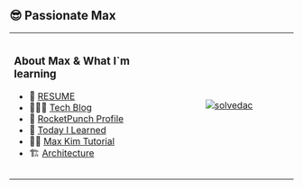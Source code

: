 ## 😎 Passionate Max

<table>
<tr>
<td width="800px" height="260px">
   
### About Max & What I`m learning
   
- 👔 [RESUME](https://github.com/MaxKim-J/RESUME)
- 👨🏻‍🔧 [Tech Blog](https://maxkim-j.github.io/)    
- 🚀 [RocketPunch Profile](https://www.rocketpunch.com/@hwaseen)
- 🧐 [Today I Learned](https://github.com/MaxKim-J/TIL)
- 🏃🏻 [Max Kim Tutorial](https://github.com/max-kim-tutorial)
- 🏗 [Architecture](https://github.com/Arch)

</td>
<td width="800px">
   <div align="center">
      <a href="https://solved.ac/profile/hwaseen" target="_blank">
         <img src="http://mazassumnida.wtf/api/generate_badge?boj=hwaseen" alt="solvedac"/>
      </a>
   </div>
</td>
</tr>
<table>
    

<!--
**MaxKim-J/MaxKim-J** is a ✨ _special_ ✨ repository because its `README.md` (this file) appears on your GitHub profile.

Here are some ideas to get you started:

- 🔭 I’m currently working on ...
- 🌱 I’m currently learning ...
- 👯 I’m looking to collaborate on ...
- 🤔 I’m looking for help with ...
- 💬 Ask me about ...
- 📫 How to reach me: ...
- 😄 Pronouns: ...
- ⚡ Fun fact: ...
-->
